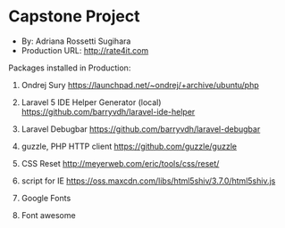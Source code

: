 # Capstone Project
+ By: Adriana Rossetti Sugihara
+ Production URL: <http://rate4it.com>


Packages installed in Production:

1. Ondrej Sury
https://launchpad.net/~ondrej/+archive/ubuntu/php

2. Laravel 5 IDE Helper Generator (local)
https://github.com/barryvdh/laravel-ide-helper

3. Laravel Debugbar
https://github.com/barryvdh/laravel-debugbar

4. guzzle, PHP HTTP client
https://github.com/guzzle/guzzle

5. CSS Reset
http://meyerweb.com/eric/tools/css/reset/

6. script for IE
https://oss.maxcdn.com/libs/html5shiv/3.7.0/html5shiv.js

7. Google Fonts

8. Font awesome